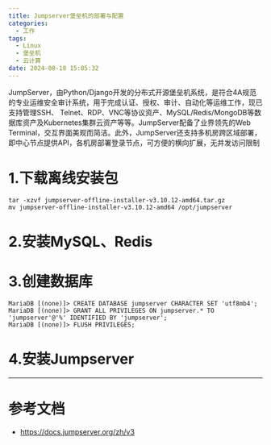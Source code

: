 ```yaml
---
title: Jumpserver堡垒机的部署与配置
categories:
  - 工作
tags:
  - Linux
  - 堡垒机
  - 云计算
date: 2024-08-18 15:05:32
---
```


JumpServer，由Python/Django开发的分布式开源堡垒机系统，是符合4A规范的专业运维安全审计系统，用于完成认证、授权、审计、自动化等运维工作，现已支持管理SSH、 Telnet、RDP、VNC等协议资产、MySQL/Redis/MongoDB等数据库资产及Kubernetes集群云资产等等。JumpServer配备了业界领先的Web Terminal，交互界面美观而简洁。此外，JumpServer还支持多机房跨区域部署，即中心节点提供API，各机房部署登录节点，可方便的横向扩展，无并发访问限制

# 1.下载离线安装包

    tar -xzvf jumpserver-offline-installer-v3.10.12-amd64.tar.gz
    mv jumpserver-offline-installer-v3.10.12-amd64 /opt/jumpserver

# 2.安装MySQL、Redis

# 3.创建数据库

    MariaDB [(none)]> CREATE DATABASE jumpserver CHARACTER SET 'utf8mb4';
    MariaDB [(none)]> GRANT ALL PRIVILEGES ON jumpserver.* TO 'jumpserver'@'%' IDENTIFIED BY 'jumpserver'; 
    MariaDB [(none)]> FLUSH PRIVILEGES;

# 4.安装Jumpserver

    















---------

# 参考文档

- https://docs.jumpserver.org/zh/v3